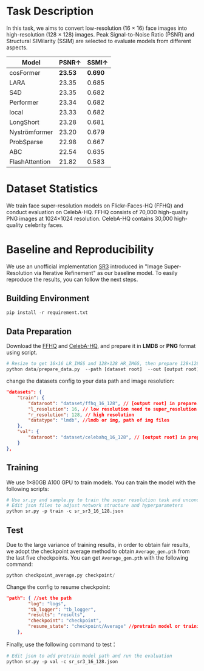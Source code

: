 # Task Description
In this task, we aims to convert low-resolution (16 × 16) face images into high-resolution (128 × 128) images.
Peak Signal-to-Noise Ratio (PSNR) and Structural SIMilarity (SSIM) are selected to evaluate models from different aspects.

<div align="center">

Model        |   PSNR↑  | SSMI↑
------       |  ------  | ---
cosFormer    | **23.53**| **0.690**
LARA         | 23.35    | 0.685 
S4D          | 23.35    | 0.682 
Performer    | 23.34    | 0.682 
local        | 23.33    | 0.682 
LongShort    | 23.28    | 0.681 
Nyströmformer| 23.20    | 0.679 
ProbSparse   | 22.98 	| 0.667 
ABC	         | 22.54    | 0.635 
FlashAttention | 21.82  | 0.583
</div>

# Dataset Statistics
We train face super-resolution models on Flickr-Faces-HQ (FFHQ) and conduct evaluation on CelebA-HQ.
FFHQ consists of 70,000 high-quality PNG images at 1024×1024 resolution. 
CelebA-HQ contains 30,000 high-quality celebrity faces.

# Baseline and Reproducibility
We use an unofficial implementation [SR3](https://github.com/Janspiry/Image-Super-Resolution-via-Iterative-Refinement/tree/ef9b943b573328d7a5ddb1a0c2abd168b91610dc) introduced in "Image Super-Resolution via Iterative Refinement" as our baseline model. 
To easily reproduce the results, you can follow the next steps.

## Building Environment
```python
pip install -r requirement.txt
```

## Data Preparation
Download the [FFHQ](https://github.com/NVlabs/ffhq-dataset) and [CelebA-HQ](https://www.kaggle.com/datasets/badasstechie/celebahq-resized-256x256), and prepare it in **LMDB** or **PNG** format using script.
```python
# Resize to get 16×16 LR_IMGS and 128×128 HR_IMGS, then prepare 128×128 Fake SR_IMGS by bicubic interpolation
python data/prepare_data.py  --path [dataset root]  --out [output root] --size 16,128 -l
```

change the datasets config to your data path and image resolution: 
```json
"datasets": {
    "train": {
        "dataroot": "dataset/ffhq_16_128", // [output root] in prepare.py script
        "l_resolution": 16, // low resolution need to super_resolution
        "r_resolution": 128, // high resolution
        "datatype": "lmdb", //lmdb or img, path of img files
    },
    "val": {
        "dataroot": "dataset/celebahq_16_128", // [output root] in prepare.py script
    }
},
```

## Training
We use 1×80GB A100 GPU to train models. You can train the model with the following scripts:
```python
# Use sr.py and sample.py to train the super resolution task and unconditional generation task, respectively.
# Edit json files to adjust network structure and hyperparameters
python sr.py -p train -c sr_sr3_16_128.json
```

## Test
Due to the large variance of training results, in order to obtain fair results, we adopt the checkpoint average method to obtain `Average_gen.pth` from the last five checkpoints. 
You can get `Average_gen.pth` with the following command:
```python
python checkpoint_average.py checkpoint/
```

Change the config to resume checkpoint:
```json
"path": { //set the path
        "log": "logs",
        "tb_logger": "tb_logger",
        "results": "results",
        "checkpoint": "checkpoint",
        "resume_state": "checkpoint/Average" //pretrain model or training state
    },
```

Finally, use the following command to test：
```python
# Edit json to add pretrain model path and run the evaluation 
python sr.py -p val -c sr_sr3_16_128.json

```

